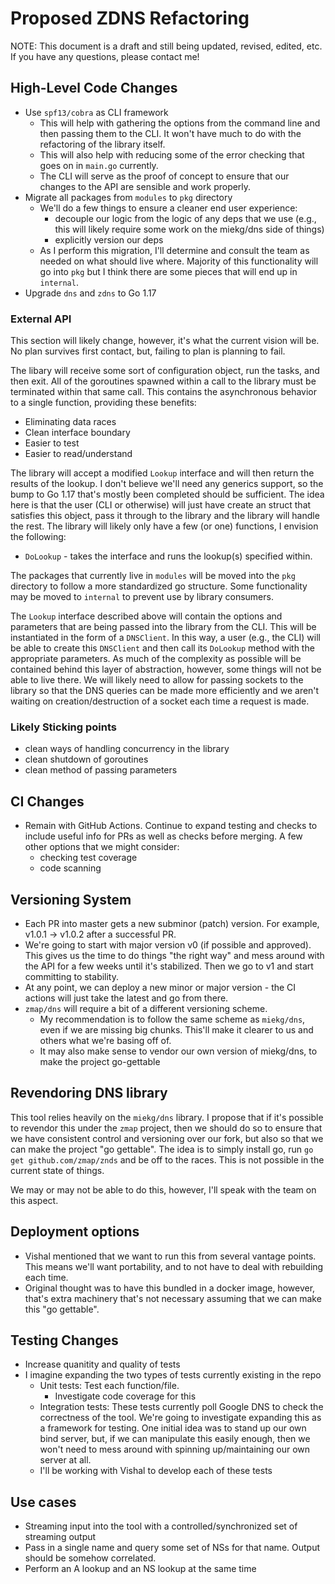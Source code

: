# Proposed ZDNS Refactoring

NOTE: This document is a draft and still being updated, revised, edited, etc. If you have any questions, please contact me!

## High-Level Code Changes

- Use `spf13/cobra` as CLI framework
    - This will help with gathering the options from the command line and then passing them to the CLI. It won't have much to do with the refactoring of the library itself.
    - This will also help with reducing some of the error checking that goes on in `main.go` currently.
    - The CLI will serve as the proof of concept to ensure that our changes to the API are sensible and work properly.
- Migrate all packages from `modules` to `pkg` directory
    - We'll do a few things to ensure a cleaner end user experience:
        - decouple our logic from the logic of any deps that we use (e.g., this will likely require some work on the miekg/dns side of things)
        - explicitly version our deps
    - As I perform this migration, I'll determine and consult the team as needed on what should live where. Majority of this functionality will go into `pkg` but I think there are some pieces that will end up in `internal`.
- Upgrade `dns` and `zdns` to Go 1.17

### External API

This section will likely change, however, it's what the current vision will be. No plan survives first contact, but, failing to plan is planning to fail.

The libary will receive some sort of configuration object, run the tasks, and then exit. All of the goroutines spawned within a call to the library must be terminated within that same call. This contains the asynchronous behavior to a single function, providing these benefits:

- Eliminating data races
- Clean interface boundary
- Easier to test
- Easier to read/understand

The library will accept a modified `Lookup` interface and will then return the results of the lookup. I don't believe we'll need any generics support, so the bump to Go 1.17 that's mostly been completed should be sufficient. The idea here is that the user (CLI or otherwise) will just have create an struct that satisfies this object, pass it through to the library and the library will handle the rest. The library will likely only have a few (or one) functions, I envision the following:

- `DoLookup` - takes the interface and runs the lookup(s) specified within.

The packages that currently live in `modules` will be moved into the `pkg` directory to follow a more standardized go structure. Some functionality may be moved to `internal` to prevent use by library consumers. 

The `Lookup` interface described above will contain the options and parameters that are being passed into the library from the CLI. This will be instantiated in the form of a `DNSClient`. In this way, a user (e.g., the CLI) will be able to create this `DNSClient` and then call its `DoLookup` method with the appropriate parameters. As much of the complexity as possible will be contained behind this layer of abstraction, however, some things will not be able to live there. We will likely need to allow for passing sockets to the library so that the DNS queries can be made more efficiently and we aren't waiting on creation/destruction of a socket each time a request is made.

### Likely Sticking points
- clean ways of handling concurrency in the library
- clean shutdown of goroutines
- clean method of passing parameters

## CI Changes
- Remain with GitHub Actions. Continue to expand testing and checks to include useful info for PRs as well as checks before merging. A few other options that we might consider:
    - checking test coverage
    - code scanning

## Versioning System
- Each PR into master gets a new subminor (patch) version. For example, v1.0.1 -> v1.0.2 after a successful PR. 
- We're going to start with major version v0 (if possible and approved). This gives us the time to do things "the right way" and mess around with the API for a few weeks until it's stabilized. Then we go to v1 and start committing to stability.
- At any point, we can deploy a new minor or major version - the CI actions will just take the latest and go from there.
- `zmap/dns` will require a bit of a different versioning scheme. 
    - My recommendation is to follow the same scheme as `miekg/dns`, even if we are missing big chunks. This'll make it clearer to us and others what we're basing off of.
    - It may also make sense to vendor our own version of miekg/dns, to make the project go-gettable

## Revendoring DNS library

This tool relies heavily on the `miekg/dns` library. I propose that if it's possible to revendor this under the `zmap` project, then we should do so to ensure that we have consistent control and versioning over our fork, but also so that we can make the project "go gettable". The idea is to simply install go, run `go get github.com/zmap/znds` and be off to the races. This is not possible in the current state of things.

We may or may not be able to do this, however, I'll speak with the team on this aspect.

## Deployment options

- Vishal mentioned that we want to run this from several vantage points. This means we'll want portability, and to not have to deal with rebuilding each time.
- Original thought was to have this bundled in a docker image, however, that's extra machinery that's not necessary assuming that we can make this "go gettable".

## Testing Changes

- Increase quanitity and quality of tests 
- I imagine expanding the two types of tests currently existing in the repo
    - Unit tests: Test each function/file. 
        - Investigate code coverage for this
    - Integration tests: These tests currently poll Google DNS to check the correctness of the tool. We're going to investigate expanding this as a framework for testing. One initial idea was to stand up our own bind server, but, if we can manipulate this easily enough, then we won't need to mess around with spinning up/maintaining our own server at all. 
    - I'll be working with Vishal to develop each of these tests

## Use cases
- Streaming input into the tool with a controlled/synchronized set of streaming output
- Pass in a single name and query some set of NSs for that name. Output should be somehow correlated. 
- Perform an A lookup and an NS lookup at the same time